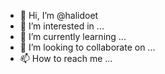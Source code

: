 - 👋 Hi, I’m @halidoet
- 👀 I’m interested in ...
- 🌱 I’m currently learning ...
- 💞️ I’m looking to collaborate on ...
- 📫 How to reach me ...

<!---
halidoet/halidoet is a ✨ special ✨ repository because its `README.md` (this file) appears on your GitHub profile.
You can click the Preview link to take a look at your changes.
--->
